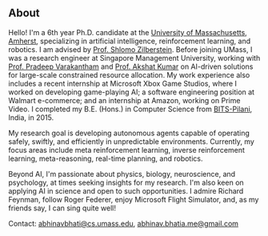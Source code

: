 ## About

Hello! I'm a 6th year Ph.D. candidate at the [University of Massachusetts, Amherst](https://www.cics.umass.edu/), specializing in artificial intelligence, reinforcement learning, and robotics. I am advised by [Prof. Shlomo Zilberstein](https://groups.cs.umass.edu/shlomo/). Before joining UMass, I was a research engineer at Singapore Management University, working with [Prof. Pradeep Varakantham](http://www.mysmu.edu/faculty/pradeepv/) and [Prof. Akshat Kumar](http://www.mysmu.edu/faculty/akshatkumar/index.html) on AI-driven solutions for large-scale constrained resource allocation. My work experience also includes a recent internship at Microsoft Xbox Game Studios, where I worked on developing game-playing AI; a software engineering position at Walmart e-commerce; and an internship at Amazon, working on Prime Video. I completed my B.E. (Hons.) in Computer Science from [BITS-Pilani](https://www.bits-pilani.ac.in/), India, in 2015.

My research goal is developing autonomous agents capable of operating safely, swiftly, and efficiently in unpredictable environments. Currently, my focus areas include meta reinforcement learning, inverse reinforcement learning, meta-reasoning, real-time planning, and robotics.

Beyond AI, I'm passionate about physics, biology, neuroscience, and psychology, at times seeking insights for my research. I'm also keen on applying AI in science and open to such opportunities. I admire Richard Feynman, follow Roger Federer, enjoy Microsoft Flight Simulator, and, as my friends say, I can sing quite well!

Contact: [abhinavbhati@cs.umass.edu](mailto:abhinavbhati@cs.umass.edu), [abhinav.bhatia.me@gmail.com](mailto:abhinav.bhatia.me@gmail.com)
